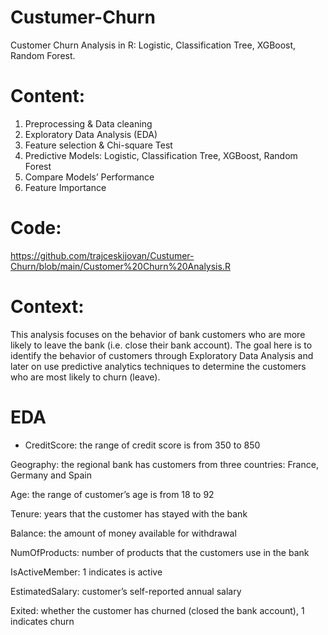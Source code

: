 # Custumer-Churn
Customer Churn Analysis in R: Logistic, Classification Tree, XGBoost, Random Forest.

# Content:
1. Preprocessing & Data cleaning
2. Exploratory Data Analysis (EDA)
3. Feature selection & Chi-square Test
4. Predictive Models: Logistic, Classification Tree, XGBoost, Random Forest
5. Compare Models’ Performance
6. Feature Importance

# Code:
https://github.com/trajceskijovan/Custumer-Churn/blob/main/Customer%20Churn%20Analysis.R

# Context:
This analysis focuses on the behavior of bank customers who are more likely to leave the bank (i.e. close their bank account). 
The goal here is to identify the behavior of customers through Exploratory Data Analysis and later on use predictive analytics techniques to determine the customers who are most likely to churn (leave).

# EDA

- CreditScore: the range of credit score is from 350 to 850

Geography: the regional bank has customers from three countries: France, Germany and Spain

Age: the range of customer’s age is from 18 to 92

Tenure: years that the customer has stayed with the bank

Balance: the amount of money available for withdrawal

NumOfProducts: number of products that the customers use in the bank

IsActiveMember: 1 indicates is active

EstimatedSalary: customer’s self-reported annual salary

Exited: whether the customer has churned (closed the bank account), 1 indicates churn
